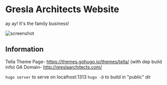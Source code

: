 # Gresla Architects Website

ay ay! It's the family business!

![screenshot](static/img/sample.png)

## Information
Tella Theme Page- https://themes.gohugo.io/themes/tella/ (with dep build info)
GA Domain- http://greslaarchitects.com/

`hugo server` to serve on localhost:1313
`hugo -D` to build in "public" dir

